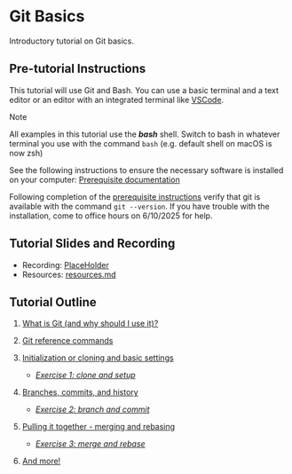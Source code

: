 # Git Basics

Introductory tutorial on Git basics.

## Pre-tutorial Instructions

This tutorial will use Git and Bash. You can use a basic terminal and a text editor or an editor
with an integrated terminal like [VSCode][vscode].

[vscode]: https://code.visualstudio.com/ "This is a non-Federal Link"

> [!NOTE]
> All examples in this tutorial use the __*bash*__ shell. Switch to bash in whatever terminal you
> use with the command `bash` (e.g. default shell on macOS is now zsh)

See the following instructions to ensure the necessary software is installed on your computer:
[Prerequisite documentation](prereq.md)

Following completion of the [prerequisite instructions](prereq.md) verify that git is available
with the command `git --version`. If you have trouble with the installation, come to office hours
on 6/10/2025 for help.

## Tutorial Slides and Recording

- Recording: [PlaceHolder](TODO)
- Resources: [resources.md](resources.md)

## Tutorial Outline

1. [What is Git (and why should I use it)?](what-is-git.md)

2. [Git reference commands](git-help-and-config.md)

3. [Initialization or cloning and basic settings](git-going.md)
   - *[Exercise 1: clone and setup](ex1-clone-and-setup.md)*

4. [Branches, commits, and history](branching-commits-history.md)
   - *[Exercise 2: branch and commit](ex2-local-branch-and-commit.md)*

5. [Pulling it together - merging and rebasing](merging-and-rebasing.md)
   - *[Exercise 3: merge and rebase](ex3-merge-and-rebase.md)*

6. [And more!](further-topics.md)
